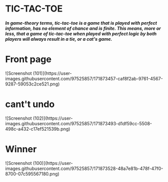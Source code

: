 # TIC-TAC-TOE

<h5>In game-theory terms, tic-tac-toe is a game that is played with perfect information, has no element of chance and is finite. This means, more or less, that a game of tic-tac-toe when played with perfect logic by both players will always result in a tie, or a cat's game.</h5>

<h1>Front page</h1>
![Screenshot (101)](https://user-images.githubusercontent.com/97525857/171873457-caf8f2ab-9761-4567-9287-59053c2ce521.png)


<h1>cant't undo</h1>
![Screenshot (102)](https://user-images.githubusercontent.com/97525857/171873493-d1df59cc-5508-498c-a432-c17ef521539b.png)


<h1>Winner</h1>
![Screenshot (100)](https://user-images.githubusercontent.com/97525857/171873528-48a7e81b-478f-47f0-8700-07c595567180.png)
